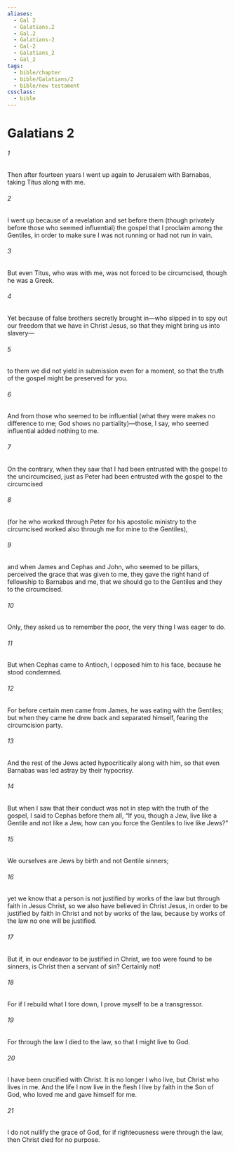 ```yaml
---
aliases:
  - Gal 2
  - Galatians.2
  - Gal.2
  - Galatians-2
  - Gal-2
  - Galatians_2
  - Gal_2
tags:
  - bible/chapter
  - bible/Galatians/2
  - bible/new testament
cssclass:
  - bible
---
```


# Galatians 2

###### 1
Then after fourteen years I went up again to Jerusalem with Barnabas, taking Titus along with me.
###### 2
I went up because of a revelation and set before them (though privately before those who seemed influential) the gospel that I proclaim among the Gentiles, in order to make sure I was not running or had not run in vain.
###### 3
But even Titus, who was with me, was not forced to be circumcised, though he was a Greek.
###### 4
Yet because of false brothers secretly brought in—who slipped in to spy out our freedom that we have in Christ Jesus, so that they might bring us into slavery—
###### 5
to them we did not yield in submission even for a moment, so that the truth of the gospel might be preserved for you.
###### 6
And from those who seemed to be influential (what they were makes no difference to me; God shows no partiality)—those, I say, who seemed influential added nothing to me.
###### 7
On the contrary, when they saw that I had been entrusted with the gospel to the uncircumcised, just as Peter had been entrusted with the gospel to the circumcised
###### 8
(for he who worked through Peter for his apostolic ministry to the circumcised worked also through me for mine to the Gentiles),
###### 9
and when James and Cephas and John, who seemed to be pillars, perceived the grace that was given to me, they gave the right hand of fellowship to Barnabas and me, that we should go to the Gentiles and they to the circumcised.
###### 10
Only, they asked us to remember the poor, the very thing I was eager to do.
###### 11
But when Cephas came to Antioch, I opposed him to his face, because he stood condemned.
###### 12
For before certain men came from James, he was eating with the Gentiles; but when they came he drew back and separated himself, fearing the circumcision party.
###### 13
And the rest of the Jews acted hypocritically along with him, so that even Barnabas was led astray by their hypocrisy.
###### 14
But when I saw that their conduct was not in step with the truth of the gospel, I said to Cephas before them all, “If you, though a Jew, live like a Gentile and not like a Jew, how can you force the Gentiles to live like Jews?”
###### 15
We ourselves are Jews by birth and not Gentile sinners;
###### 16
yet we know that a person is not justified by works of the law but through faith in Jesus Christ, so we also have believed in Christ Jesus, in order to be justified by faith in Christ and not by works of the law, because by works of the law no one will be justified.
###### 17
But if, in our endeavor to be justified in Christ, we too were found to be sinners, is Christ then a servant of sin? Certainly not!
###### 18
For if I rebuild what I tore down, I prove myself to be a transgressor.
###### 19
For through the law I died to the law, so that I might live to God.
###### 20
I have been crucified with Christ. It is no longer I who live, but Christ who lives in me. And the life I now live in the flesh I live by faith in the Son of God, who loved me and gave himself for me.
###### 21
I do not nullify the grace of God, for if righteousness were through the law, then Christ died for no purpose.


